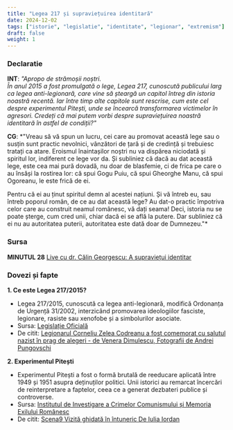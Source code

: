 ```yaml
---
title: "Legea 217 și supraviețuirea identitară"
date: 2024-12-02
tags: ["istorie", "legislatie", "identitate", "legionar", "extremism"]
draft: false
weight: 1
---
```


### Declaratie  

**INT**: *"Apropo de strămoșii noștri.  
În anul 2015 a fost promulgată o lege, Legea 217, cunoscută publicului larg ca legea anti-legionară, care vine să șteargă un capitol întreg din istoria noastră recentă. Iar între timp alte capitole sunt rescrise, cum este cel despre experimentul Pitești, unde se încearcă transformarea victimelor în agresori. Credeți că mai putem vorbi despre supraviețuirea noastră identitară în astfel de condiții?"*  

**CG**: *"Vreau să vă spun un lucru, cei care au promovat această lege sau o susțin sunt <span class="emphasis">practic nevolnici, vânzători de țară și de credință și trebuiesc tratați ca atare. Eroismul înaintașilor noștri nu va dispărea niciodată și spiritul lor, indiferent ce lege vor da.</span> Și subliniez că dacă au dat această lege, este cea mai pură dovadă, nu doar de blasfemie, ci de frica pe care o au însăși la rostirea lor: că spui Gogu Puiu, că spui Gheorghe Manu, că spui Ogoreanu, le este frică de ei.  

Pentru că ei au ținut spiritul demn al acestei națiuni. Și vă întreb eu, sau întreb poporul român, de ce au dat această lege? Au dat-o <span class="emphasis">practic împotriva celor care au construit neamul românesc</span>, vă dați seama! Deci, istoria nu se poate șterge, cum cred unii, chiar dacă ei se află la putere. Dar subliniez că ei nu au autoritatea puterii, autoritatea este dată doar de Dumnezeu."*  

### Sursa  
**MINUTUL 28**
[Live cu dr. Călin Georgescu: A supraviețui identitar](https://www.facebook.com/GoguPuiu49/videos/3153666288043581/) 

### Dovezi și fapte  
<!--more-->

**1. Ce este Legea 217/2015?**  
- Legea 217/2015, cunoscută ca legea anti-legionară, modifică Ordonanța de Urgență 31/2002, interzicând promovarea ideologiilor fasciste, legionare, rasiste sau xenofobe și a simbolurilor asociate.  
- Sursa: [Legislație Oficială](https://legislatie.just.ro/Public/DetaliiDocument/170057)
- De citit: [Legionarul Corneliu Zelea Codreanu a fost comemorat cu salutul nazist în prag de alegeri - de Venera Dimulescu, Fotografii de Andrei Pungovschi](https://www.scena9.ro/article/salut-nazist-corneliu-zelea-codreanu-comemorare-legionari-extremism-tancabesti-2024)

**2. Experimentul Pitești**  
- Experimentul Pitești a fost o formă brutală de reeducare aplicată între 1949 și 1951 asupra deținuților politici. Unii istorici au remarcat încercări de reinterpretare a faptelor, ceea ce a generat dezbateri publice și controverse.  
- Sursa: [Institutul de Investigare a Crimelor Comunismului și Memoria Exilului Românesc](https://www.iiccmer.ro/)
- De citit: [Scena9 Vizită ghidată în întuneric De Iulia Iordan](https://www.scena9.ro/article/vizita-copii-memorialul-inchisoarea-pitesti-muzeul-comunismului)


